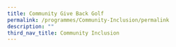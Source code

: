 ```yaml
---
title: Community Give Back Golf
permalink: /programmes/Community-Inclusion/permalink
description: ""
third_nav_title: Community Inclusion
---
```

